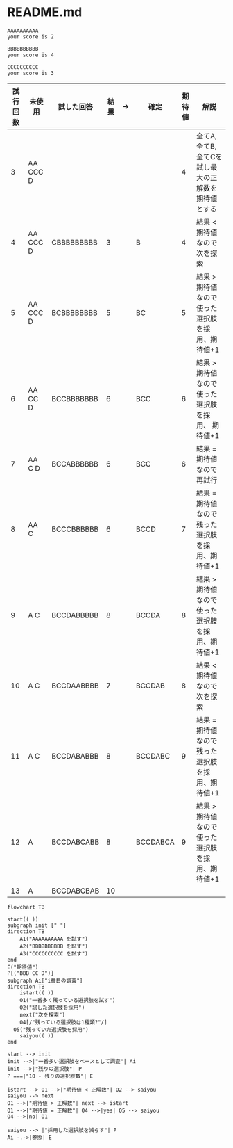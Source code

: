 # README.md

```
AAAAAAAAAA
your score is 2

BBBBBBBBBB
your score is 4

CCCCCCCCCC
your score is 3
```

| 試行回数 | 未使用 | 試した回答 | 結果 | → | 確定 | 期待値 | 解説 |
| --- | --- | --- | --- | --- | --- | --- | --- |
| 3 | AA CCC D |  |  |  |  | 4 | 全てA, 全てB, 全てCを試し最大の正解数を期待値とする|
| 4 | AA CCC D | CBBBBBBBBB | 3 |  | B | 4 | 結果 < 期待値なので次を探索|
| 5 | AA CCC D | BCBBBBBBBB | 5 |  | BC | 5 | 結果 > 期待値なので使った選択肢を採用、期待値+1 |
| 6 | AA CC D | BCCBBBBBBB | 6 |  | BCC | 6 | 結果 > 期待値なので使った選択肢を採用、 期待値+1 |
| 7 | AA C D | BCCABBBBBB | 6 |  | BCC | 6 | 結果 = 期待値なので再試行 |
| 8 | AA C | BCCCBBBBBB | 6 |  | BCCD | 7 | 結果 = 期待値なので残った選択肢を採用、期待値+1 |
| 9 | A C | BCCDABBBBB | 8 |  | BCCDA | 8 | 結果 > 期待値なので使った選択肢を採用、期待値+1 |
| 10 | A C | BCCDAABBBB | 7 |  | BCCDAB | 8 | 結果 < 期待値なので次を探索 |
| 11 | A C | BCCDABABBB | 8 |  | BCCDABC | 9 | 結果 = 期待値なので残った選択肢を採用、期待値+1 |
| 12 | A | BCCDABCABB | 8 |  | BCCDABCA | 9 | 結果 > 期待値なので使った選択肢を採用、期待値+1 |
| 13 | A | BCCDABCBAB | 10 |  |  |  |

```mermaid
flowchart TB

start(( ))
subgraph init [" "]
direction TB
	A1("AAAAAAAAAA を試す")
	A2("BBBBBBBBBB を試す")
	A3("CCCCCCCCCC を試す")
end
E("期待値")
P[("BBB CC D")]
subgraph Ai["i番目の調査"]
direction TB
	istart(( ))
	O1("一番多く残っている選択肢を試す")
	O2("試した選択肢を採用")
	next("次を探索")
	O4[/"残っている選択肢は1種類?"/]
  O5("残っていた選択肢を採用")
	saiyou(( ))
end

start --> init
init -->|"一番多い選択肢をベースとして調査"| Ai
init -->|"残りの選択肢"| P
P ===|"10 - 残りの選択肢数"| E

istart --> O1 -->|"期待値 < 正解数"| O2 --> saiyou
saiyou --> next
O1 -->|"期待値 > 正解数"| next --> istart
O1 -->|"期待値 = 正解数"| O4 -->|yes| O5 --> saiyou
O4 -->|no| O1

saiyou --> |"採用した選択肢を減らす"| P
Ai -.->|参照| E
```
